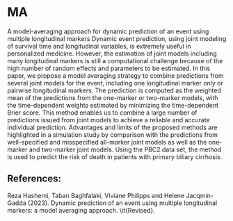 # MA
A model-averaging approach for dynamic prediction of an event using multiple longitudinal markers
Dynamic event  prediction, using joint modeling of survival time and longitudinal variables, is extremely useful in personalized medicine. However, the estimation of joint models including many longitudinal markers is still a computational challenge because of the high number of random effects and parameters to be estimated. In this paper, we propose a model averaging strategy to combine predictions from several joint models for the event, including one longitudinal marker only   or pairwise longitudinal markers. The prediction is computed as the weighted mean of the predictions from the one-marker or two-marker  models, with the time-dependent weights estimated by minimizing the time-dependent Brier score. This method enables us to combine a large number of predictions issued from joint models to achieve a reliable and accurate individual prediction. Advantages and limits of the proposed methods are highlighted in a simulation study by comparison with the predictions from well-specified and misspecified all-marker joint models as well as the one-marker  and two-marker  joint models. Using the PBC2 data set, the method is used to predict the risk of death in patients with primary biliary cirrhosis.

## References: 
Reza Hashemi, Taban Baghfalaki, Viviane Philipps and Helene Jacqmin-Gadda (2023). Dynamic prediction of an event using multiple longitudinal markers: a model averaging approach. \it{Revised}.



